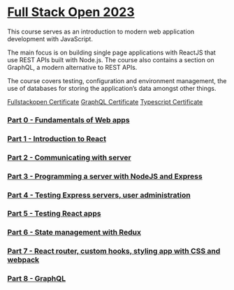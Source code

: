 
# [Full Stack Open 2023](https://fullstackopen.com/en/)

This course serves as an introduction to modern web application development with JavaScript.

The main focus is on building single page applications with ReactJS that use REST APIs built with Node.js. The course also contains a section on GraphQL, a modern alternative to REST APIs.

The course covers testing, configuration and environment management, the use of databases for storing the application’s data amongst other things.

[Fullstackopen Certificate](https://studies.cs.helsinki.fi/stats/api/certificate/fullstackopen/en/a32396a2f5fd6e4da5c323381a382500)
[GraphQL Certificate](https://studies.cs.helsinki.fi/stats/api/certificate/fs-graphql/en/1325c8ea7fc7942f672a8c2ee643efd8)
[Typescript Certificate](https://studies.cs.helsinki.fi/stats/api/certificate/fs-typescript/en/e844f7d253f43fb8a7e5114be69b7d9c)

### [Part 0 - Fundamentals of Web apps](./part0)

### [Part 1 - Introduction to React](./part1)

### [Part 2 - Communicating with server](./part2)

### [Part 3 - Programming a server with NodeJS and Express](./part3)

### [Part 4 - Testing Express servers, user administration](./part4)

### [Part 5 - Testing React apps](./part5)

### [Part 6 - State management with Redux](./part6)

### [Part 7 - React router, custom hooks, styling app with CSS and webpack](./part7)

### [Part 8 - GraphQL](./part8)
